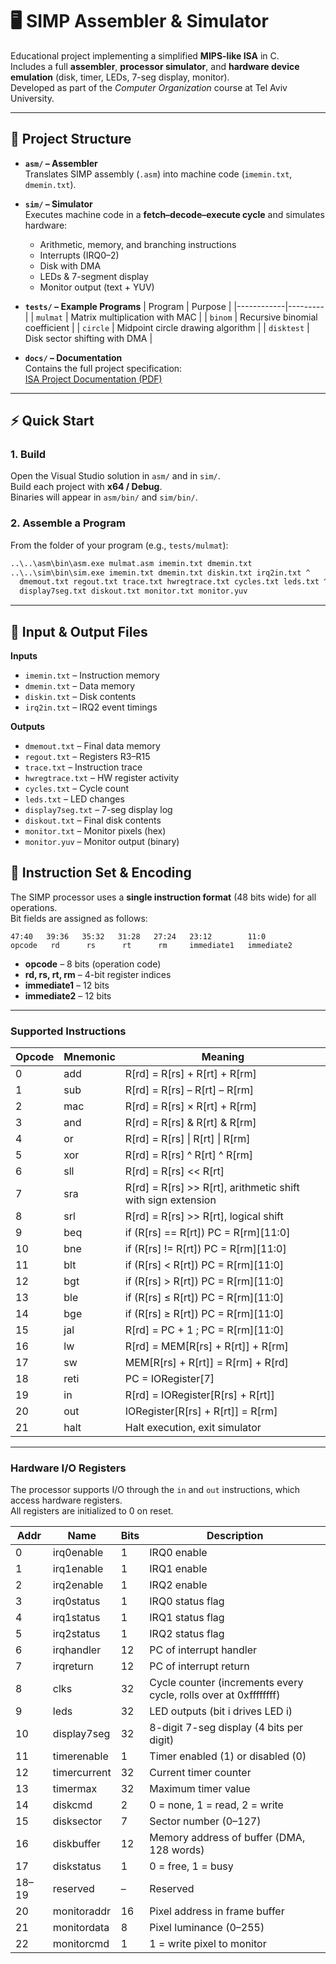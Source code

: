 # 🖥️ SIMP Assembler & Simulator

Educational project implementing a simplified **MIPS-like ISA** in C.  
Includes a full **assembler**, **processor simulator**, and **hardware device emulation** (disk, timer, LEDs, 7-seg display, monitor).  
Developed as part of the *Computer Organization* course at Tel Aviv University.

---

## 📌 Project Structure
- **`asm/` – Assembler**  
  Translates SIMP assembly (`.asm`) into machine code (`imemin.txt`, `dmemin.txt`).

- **`sim/` – Simulator**  
  Executes machine code in a **fetch–decode–execute cycle** and simulates hardware:
  - Arithmetic, memory, and branching instructions  
  - Interrupts (IRQ0–2)  
  - Disk with DMA  
  - LEDs & 7-segment display  
  - Monitor output (text + YUV)  

- **`tests/` – Example Programs**
  | Program    | Purpose |
  |------------|---------|
  | `mulmat`   | Matrix multiplication with MAC |
  | `binom`    | Recursive binomial coefficient |
  | `circle`   | Midpoint circle drawing algorithm |
  | `disktest` | Disk sector shifting with DMA |

- **`docs/` – Documentation**  
  Contains the full project specification:  
[ISA Project Documentation (PDF)](ISA%20Project%20Documentation.pdf)

---

## ⚡ Quick Start

### 1. Build
Open the Visual Studio solution in `asm/` and in `sim/`.  
Build each project with **x64 / Debug**.  
Binaries will appear in `asm/bin/` and `sim/bin/`.

### 2. Assemble a Program
From the folder of your program (e.g., `tests/mulmat`):


```bat
..\..\asm\bin\asm.exe mulmat.asm imemin.txt dmemin.txt
..\..\sim\bin\sim.exe imemin.txt dmemin.txt diskin.txt irq2in.txt ^
  dmemout.txt regout.txt trace.txt hwregtrace.txt cycles.txt leds.txt ^
  display7seg.txt diskout.txt monitor.txt monitor.yuv
```

---

## 📂 Input & Output Files

**Inputs**
- `imemin.txt` – Instruction memory
- `dmemin.txt` – Data memory
- `diskin.txt` – Disk contents
- `irq2in.txt` – IRQ2 event timings

**Outputs**
- `dmemout.txt` – Final data memory
- `regout.txt` – Registers R3–R15
- `trace.txt` – Instruction trace
- `hwregtrace.txt` – HW register activity
- `cycles.txt` – Cycle count
- `leds.txt` – LED changes
- `display7seg.txt` – 7-seg display log
- `diskout.txt` – Final disk contents
- `monitor.txt` – Monitor pixels (hex)
- `monitor.yuv` – Monitor output (binary)

## 🧩 Instruction Set & Encoding

The SIMP processor uses a **single instruction format** (48 bits wide) for all operations.  
Bit fields are assigned as follows:

```
47:40   39:36   35:32   31:28   27:24   23:12        11:0
opcode   rd      rs      rt      rm     immediate1   immediate2
```

- **opcode** – 8 bits (operation code)  
- **rd, rs, rt, rm** – 4-bit register indices  
- **immediate1** – 12 bits  
- **immediate2** – 12 bits  

---

### Supported Instructions

| Opcode | Mnemonic | Meaning |
|--------|----------|---------|
| 0      | add      | R[rd] = R[rs] + R[rt] + R[rm] |
| 1      | sub      | R[rd] = R[rs] – R[rt] – R[rm] |
| 2      | mac      | R[rd] = R[rs] × R[rt] + R[rm] |
| 3      | and      | R[rd] = R[rs] & R[rt] & R[rm] |
| 4      | or       | R[rd] = R[rs] \| R[rt] \| R[rm] |
| 5      | xor      | R[rd] = R[rs] ^ R[rt] ^ R[rm] |
| 6      | sll      | R[rd] = R[rs] << R[rt] |
| 7      | sra      | R[rd] = R[rs] >> R[rt], arithmetic shift with sign extension |
| 8      | srl      | R[rd] = R[rs] >> R[rt], logical shift |
| 9      | beq      | if (R[rs] == R[rt]) PC = R[rm][11:0] |
| 10     | bne      | if (R[rs] != R[rt]) PC = R[rm][11:0] |
| 11     | blt      | if (R[rs] < R[rt]) PC = R[rm][11:0] |
| 12     | bgt      | if (R[rs] > R[rt]) PC = R[rm][11:0] |
| 13     | ble      | if (R[rs] ≤ R[rt]) PC = R[rm][11:0] |
| 14     | bge      | if (R[rs] ≥ R[rt]) PC = R[rm][11:0] |
| 15     | jal      | R[rd] = PC + 1 ; PC = R[rm][11:0] |
| 16     | lw       | R[rd] = MEM[R[rs] + R[rt]] + R[rm] |
| 17     | sw       | MEM[R[rs] + R[rt]] = R[rm] + R[rd] |
| 18     | reti     | PC = IORegister[7] |
| 19     | in       | R[rd] = IORegister[R[rs] + R[rt]] |
| 20     | out      | IORegister[R[rs] + R[rt]] = R[rm] |
| 21     | halt     | Halt execution, exit simulator |

---

### Hardware I/O Registers

The processor supports I/O through the `in` and `out` instructions, which access hardware registers.  
All registers are initialized to 0 on reset.

| Addr | Name         | Bits | Description |
|------|--------------|------|-------------|
| 0    | irq0enable   | 1    | IRQ0 enable |
| 1    | irq1enable   | 1    | IRQ1 enable |
| 2    | irq2enable   | 1    | IRQ2 enable |
| 3    | irq0status   | 1    | IRQ0 status flag |
| 4    | irq1status   | 1    | IRQ1 status flag |
| 5    | irq2status   | 1    | IRQ2 status flag |
| 6    | irqhandler   | 12   | PC of interrupt handler |
| 7    | irqreturn    | 12   | PC of interrupt return |
| 8    | clks         | 32   | Cycle counter (increments every cycle, rolls over at 0xffffffff) |
| 9    | leds         | 32   | LED outputs (bit i drives LED i) |
| 10   | display7seg  | 32   | 8-digit 7-seg display (4 bits per digit) |
| 11   | timerenable  | 1    | Timer enabled (1) or disabled (0) |
| 12   | timercurrent | 32   | Current timer counter |
| 13   | timermax     | 32   | Maximum timer value |
| 14   | diskcmd      | 2    | 0 = none, 1 = read, 2 = write |
| 15   | disksector   | 7    | Sector number (0–127) |
| 16   | diskbuffer   | 12   | Memory address of buffer (DMA, 128 words) |
| 17   | diskstatus   | 1    | 0 = free, 1 = busy |
| 18–19| reserved     | –    | Reserved |
| 20   | monitoraddr  | 16   | Pixel address in frame buffer |
| 21   | monitordata  | 8    | Pixel luminance (0–255) |
| 22   | monitorcmd   | 1    | 1 = write pixel to monitor |
